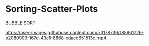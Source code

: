 # Sorting-Scatter-Plots

BUBBLE SORT:

https://user-images.githubusercontent.com/53178739/185861726-b2080903-167d-43c1-8868-cdacd651513c.mp4

